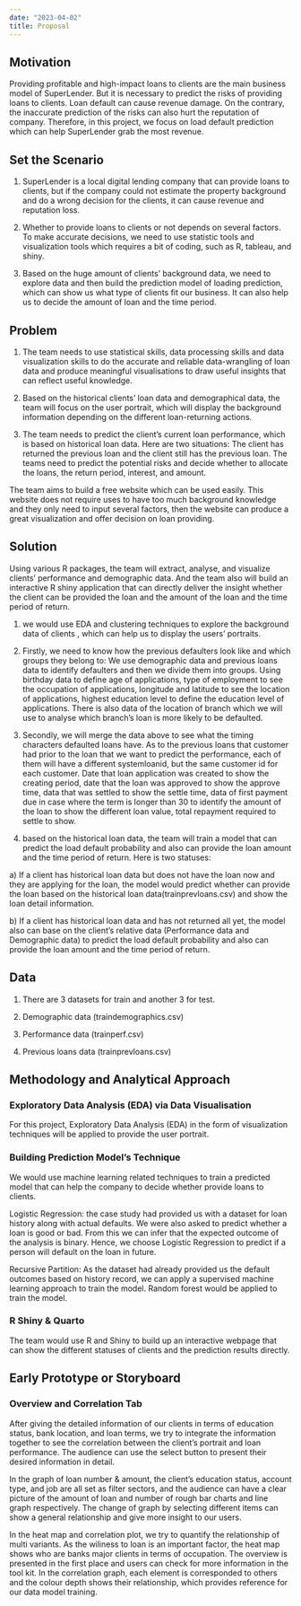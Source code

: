```yaml
---
date: "2023-04-02"
title: Proposal
---
```


## Motivation

Providing profitable and high-impact loans to clients are the main business model of SuperLender. But it is necessary to predict the risks of providing loans to clients. Loan default can cause revenue damage.  On the contrary, the inaccurate prediction of the risks can also hurt the reputation of company.  Therefore, in this project, we focus on load default prediction which can help SuperLender grab the most revenue.

## Set the Scenario 

1.	SuperLender is a local digital lending company that can provide loans to clients, but if the company could not estimate the property background and do a wrong decision for the clients, it can cause revenue and reputation loss.  

2.	Whether to provide loans to clients or not depends on several factors. To make accurate decisions, we need to use statistic tools and visualization tools which requires a bit of coding, such as R, tableau, and shiny. 

3.	Based on the huge amount of clients’ background data, we need to explore data and then build the prediction model of loading prediction, which can show us what type of clients fit our business. It can also help us to decide the amount of loan and the time period. 


## Problem

1.	The team needs to use statistical skills, data processing skills and data visualization skills to do the accurate and reliable data-wrangling of loan data and produce meaningful visualisations to draw useful insights that can reflect useful knowledge.

2.	Based on the historical clients’ loan data and demographical data, the team will focus on the user portrait, which will display the background information depending on the different loan-returning actions. 

3.	The team needs to predict the client’s current loan performance, which is based on historical loan data. Here are two situations:  The client has returned the previous loan and the client still has the previous loan. The teams need to predict the potential risks and decide whether to allocate the loans, the return period, interest, and amount.

The team aims to build a free website which can be used easily. This website does not require uses to have too much background knowledge and they only need to input several factors, then the website can produce a great visualization and offer decision on loan providing.

## Solution

Using various R packages, the team will extract, analyse, and visualize clients’ performance and demographic data. And the team also will build an interactive R shiny application that can directly deliver the insight whether the client can be provided the loan and the amount of the loan and the time period of return.  

1.	we would use EDA and clustering techniques to explore the background data of clients , which can help us to display  the users’ portraits.

2.	Firstly, we need to know how the previous defaulters look like and which groups they belong to: We use demographic data and previous loans data to identify defaulters and then we divide them into groups. Using birthday data to define age of applications, type of employment to see the occupation of applications, longitude and latitude to see the location of applications, highest education level to define the education level of applications. There is also data of the location of branch which we will use to analyse which branch’s loan is more likely to be defaulted.

3.	Secondly, we will merge the data above to see what the timing characters defaulted loans have. As to the previous loans that customer had prior to the loan that we want to predict the performance, each of them will have a different systemloanid, but the same customer id for each customer. Date that loan application was created to show the creating period, date that the loan was approved to show the approve time, data that was settled to show the settle time, data of first payment due in case where the term is longer than 30 to identify the amount of the loan to show the different loan value, total repayment required to settle to show.

4.	based on the historical loan data, the team will train a model that can predict the load default probability and also can provide the loan amount and the time period of return. Here is two statuses: 

a)	If a client has historical loan data but does not have the loan now and they are applying for the loan, the model would predict whether can provide the loan based on the historical loan data(trainprevloans.csv) and show the loan detail information. 

b)	If a client has historical loan data and has not returned all yet, the model also can base on the client’s relative data (Performance data and Demographic data) to predict the load default probability and also can provide the loan amount and the time period of return. 

## Data

1.	There are 3 datasets for train and another 3 for test.  

2.	Demographic data (traindemographics.csv) 

3.	Performance data (trainperf.csv) 

4.	Previous loans data (trainprevloans.csv) 

## Methodology and Analytical Approach 

### Exploratory Data Analysis (EDA) via Data Visualisation

For this project, Exploratory Data Analysis (EDA) in the form of visualization techniques will be applied to provide the user portrait.

### Building Prediction Model’s Technique 

We would use machine learning related techniques to train a predicted model that can help the company to decide whether provide loans to clients. 

Logistic Regression: the case study had provided us with a dataset for loan history along with actual defaults. We were also asked to predict whether a loan is good or bad. From this we can infer that the expected outcome of the analysis is binary. Hence, we choose Logistic Regression to predict if a person will default on the loan in future. 

Recursive Partition: As the dataset had already provided us the default outcomes based on history record, we can apply a supervised machine learning approach to train the model. Random forest would be applied to train the model.

###	R Shiny & Quarto

The team would use R and Shiny to build up an interactive webpage that can show the different statuses of clients and the prediction results directly. 
## Early Prototype or Storyboard

### Overview and Correlation Tab

After giving the detailed information of our clients in terms of education status, bank location, and loan terms, we try to integrate the information together to see the correlation between the client’s portrait and loan performance. The audience can use the select button to present their desired information in detail. 
 
In the graph of loan number & amount, the client’s education status, account type, and job are all set as filter sectors, and the audience can have a clear picture of the amount of loan and number of rough bar charts and line graph respectively. The change of graph by selecting different items can show a general relationship and give more insight to our users.
 
In the heat map and correlation plot, we try to quantify the relationship of multi variants. As the wiliness to loan is an important factor, the heat map shows who are banks major clients in terms of occupation. The overview is presented in the first place and users can check for more information in the tool kit. In the correlation graph, each element is corresponded to others and the colour depth shows their relationship, which provides reference for our data model training.

